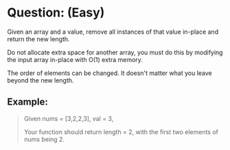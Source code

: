 # Question: (Easy)

Given an array and a value, remove all instances of that value in-place and return the new length.

Do not allocate extra space for another array, you must do this by modifying the input array in-place with O(1) extra memory.

The order of elements can be changed. It doesn't matter what you leave beyond the new length.

## Example:

>Given nums = [3,2,2,3], val = 3,
>
>Your function should return length = 2, with the first two elements of nums being 2.

